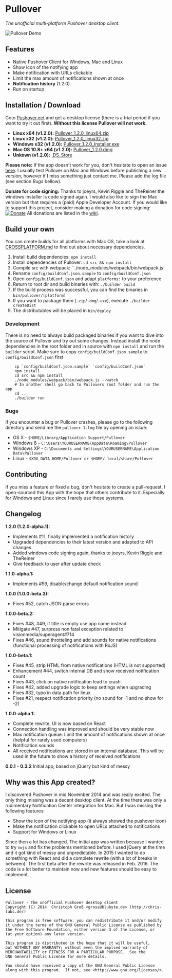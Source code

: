 # Pullover
*The unofficial multi-platform Pushover desktop client.*

![Pullover Demo](https://raw.githubusercontent.com/cgrossde/Pullover/master/res/Demo.gif)

## Features

* Native Pushover Client for Windows, Mac and Linux
* Show icon of the notifying app
* Make notification with URLs clickable
* Limit the max amount of notifications shown at once
* **Notification history** (1.2.0)
* Run on startup

## Installation / Download

Goto [Pushover.net](https://pushover.net/licensing) and get a desktop license (there is a trial period if you want to try it out first). **Without this license Pullover will not work.**


* **Linux x64 (v1.2.0):** [Pullover_1.2.0_linux64.zip](https://sourceforge.net/projects/pullover/files/1.2.0/Pullover_1.2.0_linux64.zip/download)
* **Linux x32 (v1.2.0):** [Pullover_1.2.0_linux32.zip](https://sourceforge.net/projects/pullover/files/1.2.0/Pullover_1.2.0_linux32.zip/download)
* **Windows x32 (v1.2.0):** [Pullover_1.2.0_Installer.exe](https://sourceforge.net/projects/pullover/files/1.2.0/Pullover_1.2.0_Installer.exe/download)
* **Mac OS 10.8+ x64 (v1.2.0):** [Pullover_1.2.0.dmg](https://sourceforge.net/projects/pullover/files/1.2.0/Pullover_1.2.0.dmg/download)
* **Unkown (v1.2.0):** [.DS_Store](https://sourceforge.net/projects/pullover/files/1.2.0/.DS_Store/download)

**Please note:** If the app doesn't work for you, don't hesitate to open an issue [here](https://github.com/cgrossde/Pullover/issues). I usually test Pullover on Mac and Windows before publishing a new version, however if I miss something just contact me. Please add the log file (see section *Bugs* bellow).

**Donate for code signing:**
Thanks to joeyrs, Kevin Riggle and TheReiner the windows installer is code signed again. I would also like to sign the Mac version but that requires a (paid) Apple Developer Account.
If you would like to support this project, consider making a donation for code signing: [![Donate](https://www.paypalobjects.com/en_US/i/btn/btn_donate_SM.gif)](https://www.paypal.com/cgi-bin/webscr?cmd=_s-xclick&hosted_button_id=U3RY7599D8G2J)
All donations are listed in the [wiki](https://github.com/cgrossde/Pullover/wiki/Donations).

## Build your own
You can create builds for all platforms with Mac OS, take a look at [CROSSPLATFORM.md](CROSSPLATFORM.md) to find out about necessary dependencies.

1. Install build dependencies: `npm install`
2. Install dependencies of Pullover: `cd src && npm install`
3. Compile src with webpack: ``./node_modules/webpack/bin/webpack.js`
4. Rename `config/buildConf.json.sample` to `config/buildConf.json`
5. Open `config/buildConf.json` and adapt `platforms:` to your preference
6. Return to root dir and build binaries with: `./builder build`
7. If the build process was successful, you can find the binaries in `bin/pullover/[platform]`
8. If you want to package them (`.zip`/`.dmg`/`.exe`), execute `./builder createDist`
9. The distributables will be placed in `bin/deploy`

### Development

There is no need to always build packaged binaries if you want to dive into the source of Pullover and try out some changes. Instead install the node dependencies in the root folder and in source with `npm install` and run the `builder` script. Make sure to copy `config/buildConf.json.sample` to `config/buildConf.json` first

```Shell
    cp `config/buildConf.json.sample` `config/buildConf.json`
    npm install
    cd src && npm install
    ./node_modules/webpack/bin/webpack.js --watch
    # In another shell go back to Pullovers root folder and run the app
    cd ..
    ./builder run
```

### Bugs

If you encounter a bug or Pullover crashes, please go to the following directory and send me the `pullover.1.log` file by opening an issue:

* OS X - `$HOME/Library/Application Support/Pullover`
* Windows 8 - `C:\Users\YOURUSERNAME\AppData\Roaming\Pullover`
* Windows XP - `C:\Documents and Settings\YOURUSERNAME\Application Data\Pullover`
* Linux - `$XDG_DATA_HOME/Pullover or $HOME/.local/share/Pullover`

## Contributing

If you miss a feature or fixed a bug, don't hesitate to create a pull-request. I open-sourced this App with the hope that others contribute to it. Especially for Windows and Linux since I rarely use those systems.

## Changelog

**1.2.0 (1.2.0-alpha.1):**

* Implements #11, finally implemented a notification history
* Upgraded dependencies to their latest version and adapted to API changes
* Added windows code signing again, thanks to joeyrs, Kevin Riggle and TheReiner
* Give feedback to user after update check

**1.1.0-alpha.1:**

* Implements #59, disable/change default notification sound

**1.0.0 (1.0.0-beta.3):**

* Fixes #52, catch JSON parse errors

**1.0.0-beta.2:**

* Fixes #48, #49, if title is empty use app name instead
* Mitigate #47, surpress non fatal exception related to visionmedia/superagent#714
* Fixes #46, sound throtteling and add sounds for native notifications (functional processing of notifications with RxJS)

**1.0.0-beta.1:**

* Fixes #45, strip HTML from native notifications (HTML is not supported)
* Enhancement #44, switch internal DB and show received notification count
* Fixes #43, click on native notification lead to crash
* Fixes #42, added upgrade logic to keep settings when upgrading
* Fixes #32, typo in data path for linux
* Fixes #21, respect notification priority (no sound for -1 and no show for -2)

**1.0.0-alpha.1:**

* Complete rewrite, UI is now based on React
* Connection handling was improved and should be very stable now
* Max notification queue: Limit the amount of notifications shown at once (helpful for rarely used computers)
* Notification sounds
* All received notifications are stored in an internal database. This will be used in the future to show a history of received notifications

**0.0.1** - **0.3.2** Initial app, based on jQuery but kind of messy

## Why was this App created?

I discovered Pushover in mid November 2014 and was really excited. The only thing missing was a decent desktop client. At the time there was only a rudimentary Notification Center integration for Mac. But I was missing the following features:

* Show the icon of the notifying app (it always showed the pushover icon)
* Make the notification clickable to open URLs attached to notifications
* Support for Windows or Linux

Since then a lot has changed. The initial app was written because I wanted to try `nwjs` and fix the problems mentioned before. I used jQuery at the time and it got kind of messy and unpredictable. In 2015 I wanted to do something with React and did a complete rewrite (with a lot of breaks in between). The first beta after the rewrite was released in Feb. 2016. The code is a lot better to maintain now and new features should be easy to implement.

## License

    Pullover - The unofficial Pushover desktop client
    Copyright (C) 2014  Christoph Groß <gross@blubyte.de> (http://chris-labs.de/)
    
    This program is free software: you can redistribute it and/or modify
    it under the terms of the GNU General Public License as published by
    the Free Software Foundation, either version 3 of the License, or
    (at your option) any later version.
    
    This program is distributed in the hope that it will be useful,
    but WITHOUT ANY WARRANTY; without even the implied warranty of
    MERCHANTABILITY or FITNESS FOR A PARTICULAR PURPOSE.  See the
    GNU General Public License for more details.
    
    You should have received a copy of the GNU General Public License
    along with this program.  If not, see <http://www.gnu.org/licenses/>.
